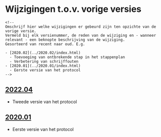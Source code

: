 # Wijzigingen t.o.v. vorige versies

```{=html}
<!--
Omschrijf hier welke wijzigingen er gebeurd zijn ten opzichte van de vorige versie. 
Vermeld bij elk versienummer, de reden van de wijziging en - wanneer relevant - een beknopte beschrijving van de wijziging.
Gesorteerd van recent naar oud. E.g.

- [2020.02](../2020.02/index.html)
  - Toevoeging van ontbrekende stap in het stappenplan
  - Verbetering van schrijffouten
- [2020.01](../2020.01/index.html)
  - Eerste versie van het protocol
-->
```
## [2022.04](../2022.04/index.html)

-   Tweede versie van het protocol

## [2020.01](../2020.01/index.html)

-   Eerste versie van het protocol
